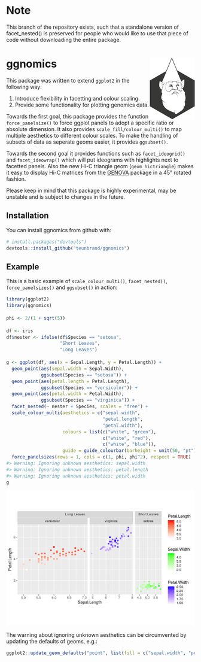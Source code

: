 
<!-- README.md is generated from README.Rmd. Please edit that file -->

# Note

This branch of the repository exists, such that a standalone version of facet_nested() is preserved for people who would like to use  that piece of code without downloading the entire package.

# ggnomics <img src="man/figures/icon.png" align = "right" width = "120" />

This package was written to extend `ggplot2` in the following way:

1.  Introduce flexibility in facetting and colour scaling.
2.  Provide some functionality for plotting genomics data.

Towards the first goal, this package provides the function
`force_panelsize()` to force ggplot panels to adopt a specific ratio or
absolute dimension. It also provides `scale_fill/colour_multi()` to map
multiple aesthetics to different colour scales. To make the handling of
subsets of data as seperate geoms easier, it provides `ggsubset()`.

Towards the second goal it provides functions such as `facet_ideogrid()`
and `facet_ideowrap()` which will put ideograms with highlights next to
facetted panels. Also the new Hi-C triangle geom (`geom_hictriangle`)
makes it easy to display Hi-C matrices from the
[GENOVA](https://github.com/robinweide/GENOVA) package in a 45° rotated
fashion.

Please keep in mind that this package is highly experimental, may be
unstable and is subject to changes in the future.

## Installation

You can install ggnomics from github with:

``` r
# install.packages("devtools")
devtools::install_github("teunbrand/ggnomics")
```

## Example

This is a basic example of `scale_colour_multi()`, `facet_nested()`,
`force_panelsizes()` and `ggsubset()` in action:

``` r
library(ggplot2)
library(ggnomics)

phi <- 2/(1 + sqrt(5))

df <- iris
df$nester <- ifelse(df$Species == "setosa",
                    "Short Leaves",
                    "Long Leaves")

g <- ggplot(df, aes(x = Sepal.Length, y = Petal.Length)) +
  geom_point(aes(sepal.width = Sepal.Width),
             ggsubset(Species == "setosa")) +
  geom_point(aes(petal.length = Petal.Length),
             ggsubset(Species == "versicolor")) +
  geom_point(aes(petal.width = Petal.Width),
             ggsubset(Species == "virginica")) +
  facet_nested(~ nester + Species, scales = "free") +
  scale_colour_multi(aesthetics = c("sepal.width", 
                                    "petal.length", 
                                    "petal.width"),
                     colours = list(c("white", "green"),
                                    c("white", "red"),
                                    c("white", "blue")),
                     guide = guide_colourbar(barheight = unit(50, "pt"))) +
  force_panelsizes(rows = 1, cols = c(1, phi, phi^2), respect = TRUE)
#> Warning: Ignoring unknown aesthetics: sepal.width
#> Warning: Ignoring unknown aesthetics: petal.length
#> Warning: Ignoring unknown aesthetics: petal.width
g
```

![](man/figures/README-example-1.png)<!-- -->

The warning about ignoring unknown aesthetics can be circumvented by
updating the defaults of geoms,
e.g.:

``` r
ggplot2::update_geom_defaults("point", list(fill = c("sepal.width", "petal.length", "petal.width")))
```

